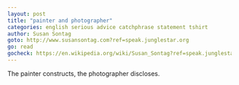 ```yaml
---
layout: post
title: "painter and photographer"
categories: english serious advice catchphrase statement tshirt
author: Susan Sontag
goto: http://www.susansontag.com?ref=speak.junglestar.org
go: read
gocheck: https://en.wikipedia.org/wiki/Susan_Sontag?ref=speak.junglestar.org
---
```

The painter constructs, the photographer discloses.
